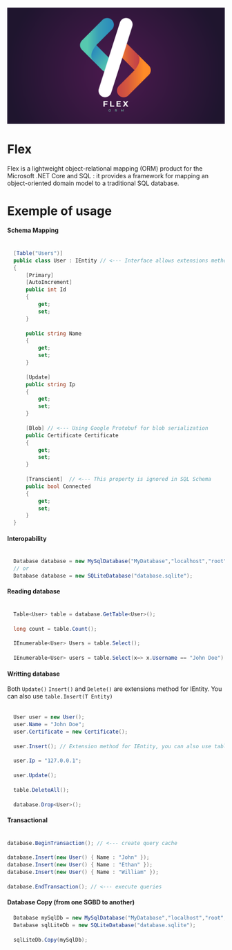 <p align="center">
  <img src="Utils/logo.png" />
</p>

# Flex 

Flex is a lightweight object-relational mapping (ORM) product for the Microsoft .NET Core and SQL : it provides a framework for mapping an object-oriented domain model to a traditional SQL database.

# Exemple of usage

#### Schema Mapping

```csharp

  [Table("Users")]
  public class User : IEntity // <--- Interface allows extensions methods for entities
  { 
      [Primary]
      [AutoIncrement]
      public int Id
      {
          get;
          set;
      }

      public string Name
      {
          get;
          set;
      }

      [Update]
      public string Ip
      {
          get;
          set;
      }

      [Blob] // <--- Using Google Protobuf for blob serialization
      public Certificate Certificate 
      {
          get;
          set;
      }

      [Transcient]  // <--- This property is ignored in SQL Schema 
      public bool Connected
      {
          get;
          set;
      }
  }
```

 #### Interopability

```csharp

  Database database = new MySqlDatabase("MyDatabase","localhost","root","");
  // or
  Database database = new SQLiteDatabase("database.sqlite");

```

 #### Reading database

```csharp

  Table<User> table = database.GetTable<User>();

  long count = table.Count();

  IEnumerable<User> Users = table.Select();

  IEnumerable<User> users = table.Select(x=> x.Username == "John Doe").GroupBy(x => x.Ip); // <--- Dynamic query builder

```

 #### Writting database

Both ```Update()``` ```Insert()``` and ```Delete()``` are extensions method for IEntity. You can also use ```table.Insert(T Entity)```

```csharp

  User user = new User();
  user.Name = "John Doe";
  user.Certificate = new Certificate();

  user.Insert(); // Extension method for IEntity, you can also use table.Insert(T entity)

  user.Ip = "127.0.0.1";

  user.Update();

  table.DeleteAll();

  database.Drop<User>();

```

 #### Transactional

```csharp

database.BeginTransaction(); // <--- create query cache

database.Insert(new User() { Name : "John" });
database.Insert(new User() { Name : "Ethan" });
database.Insert(new User() { Name : "William" });

database.EndTransaction(); // <--- execute queries

```

 #### Database Copy (from one SGBD to another)

```csharp
  Database mySqlDb = new MySqlDatabase("MyDatabase","localhost","root","");
  Database sqlLiteDb = new SQLiteDatabase("database.sqlite");

  sqlLiteDb.Copy(mySqlDb);

```




